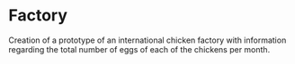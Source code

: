 # Factory
Creation of a prototype of an international chicken factory with information regarding the total number of eggs of each of the chickens per month.
